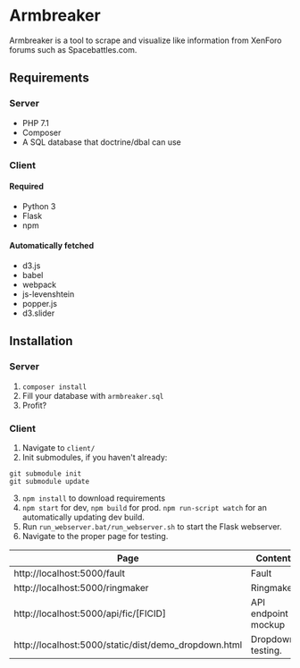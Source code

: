 # Armbreaker

Armbreaker is a tool to scrape and visualize like information from XenForo forums such as Spacebattles.com.

## Requirements
### Server
* PHP 7.1
* Composer
* A SQL database that doctrine/dbal can use

### Client
#### Required
* Python 3
* Flask
* npm

#### Automatically fetched
* d3.js
* babel
* webpack
* js-levenshtein
* popper.js
* d3.slider

## Installation

### Server
1. `composer install`
2. Fill your database with `armbreaker.sql`
3. Profit?

### Client
1. Navigate to `client/`
2. Init submodules, if you haven't already:
```
git submodule init  
git submodule update
```
3. `npm install` to download requirements
4. `npm start` for dev, `npm build` for prod. `npm run-script watch` for an automatically updating dev build. 
5. Run `run_webserver.bat/run_webserver.sh` to start the Flask webserver.
6. Navigate to the proper page for testing.

Page|Content
----|-------
http://localhost:5000/fault | Fault
http://localhost:5000/ringmaker | Ringmaker
http://localhost:5000/api/fic/[FICID] | API endpoint mockup
http://localhost:5000/static/dist/demo_dropdown.html | Dropdown testing.